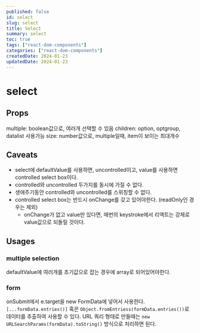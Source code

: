 ```yaml
---
published: false
id: select
slug: select
title: Select
summary: select
toc: true
tags: ["react-dom-components"]
categories: ["react-dom-components"]
createdDate: 2024-01-23
updatedDate: 2024-01-23
---
```


# select

## Props

multiple: boolean값으로, 여러개 선택할 수 있음
children: option, optgroup, datalist 사용가능
size: number값으로, multiple일때, item이 보이는 최대개수

## Caveats
- select에 defaultValue를 사용하면, uncontrolled이고, value를 사용하면 controlled select box이다.
- controlled와 uncontrolled 두가지를 동시에 가질 수 없다.
- 생애주기동안 controlled와 uncontrolled를 스위칭할 수 없다.
- controlled select box는 반드시 onChange를 갖고 있어야한다. (readOnly인 경우는 제외)
  - onChange가 없고 value만 있다면, 매번의 keystroke에서 리액트는 강제로 value값으로 되돌릴 것이다.

## Usages

### multiple selection
defaultValue에 여러개를 초기값으로 잡는 경우에 array로 되어있어야한다.

### form
onSubmit에서 e.target을 new FormData에 넣어서 사용한다.
`[...formData.entries()]` 혹은 `Object.fromEntriess(formData.entries())`로 데이터를 추출하여 사용할 수 있다.
URL 쿼리 형태로 만들때는 `new URLSearchParams(formData).toString()` 방식으로 처리하면 된다.



